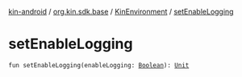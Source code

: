 [kin-android](../../index.md) / [org.kin.sdk.base](../index.md) / [KinEnvironment](index.md) / [setEnableLogging](./set-enable-logging.md)

# setEnableLogging

`fun setEnableLogging(enableLogging: `[`Boolean`](https://kotlinlang.org/api/latest/jvm/stdlib/kotlin/-boolean/index.html)`): `[`Unit`](https://kotlinlang.org/api/latest/jvm/stdlib/kotlin/-unit/index.html)